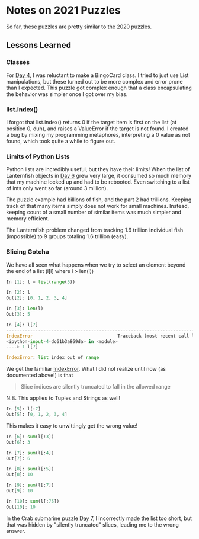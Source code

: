# Notes on 2021 Puzzles

So far, these puzzles are pretty similar to the 2020 puzzles.

## Lessons Learned

### Classes

For [Day 4](d04.py), I was reluctant to make a BingoCard class. I tried to just use List manipulations, but
these turned out to be more complex and error prone than I expected. This puzzle got complex enough that a
class encapsulating the behavior was simpler once I got over my bias.

### list.index()

I forgot that list.index() returns 0 if the target item is first on the list (at position 0, duh), and raises a
ValueError if the target is not found. I created a bug by mixing my programming metaphores, interpreting a 0 value as not found, which took quite a while to figure out.

### Limits of Python Lists

Python lists are incredibly useful, but they have their limits!
When the list of Lanternfish objects in [Day 6](d06.py) grew very large, it consumed so much memory that my machine locked
up and had to be rebooted. Even switching to a list of ints only went so far (around 3 million).

The puzzle example had billions of fish, and the part 2 had trillions. Keeping track of that many items simply does not work
for small machines. Instead, keeping count of a small number of similar items was much simpler and memory efficient.

The Lanternfish problem changed from tracking 1.6 trillion individual fish (impossible) to 9 groups totaling 1.6 trillion (easy).

### Slicing Gotcha

We have all seen what happens when we try to select an element beyond the end of a list
(l[i] where i > len(l))

```python
In [1]: l = list(range(5))

In [2]: l
Out[2]: [0, 1, 2, 3, 4]

In [3]: len(l)
Out[3]: 5

In [4]: l[7]
---------------------------------------------------------------------------
IndexError                                Traceback (most recent call last)
<ipython-input-4-dc61b3a869da> in <module>
----> 1 l[7]

IndexError: list index out of range
```

We get the familiar [IndexError](https://docs.python.org/3/library/exceptions.html#IndexError). What I did not realize until now (as documented above!) is that

> Slice indices are silently truncated to fall in the allowed range

N.B. This applies to Tuples and Strings as well!

```python
In [5]: l[:7]
Out[5]: [0, 1, 2, 3, 4]
```

This makes it easy to unwittingly get the wrong value!

```python
In [6]: sum(l[:3])
Out[6]: 3

In [7]: sum(l[:4])
Out[7]: 6

In [8]: sum(l[:5])
Out[8]: 10

In [9]: sum(l[:7])
Out[9]: 10

In [10]: sum(l[:75])
Out[10]: 10
```

In the Crab submarine puzzle [Day 7](d07.py), I incorrectly made the list too short, but that was hidden by "silently truncated" slices, leading me to the wrong answer.
